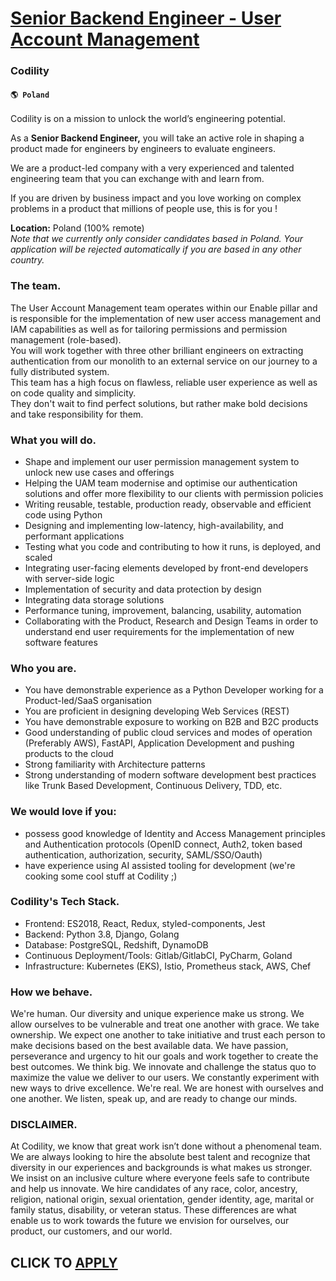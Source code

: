 # [Senior Backend Engineer - User Account Management](https://www.remotewlb.com/apply/senior-backend-engineer-user-account-management-67254)  
### Codility  
#### `🌎 Poland`  

Codility is on a mission to unlock the world’s engineering potential.

As a **Senior Backend Engineer,** you will take an active role in shaping a product made for engineers by engineers to evaluate engineers.

We are a product-led company with a very experienced and talented engineering team that you can exchange with and learn from.

If you are driven by business impact and you love working on complex problems in a product that millions of people use, this is for you !

 **Location:** Poland (100% remote)  
 _Note that we currently only consider candidates based in Poland. Your application will be rejected automatically if you are based in any other country._

### The team.

The User Account Management team operates within our Enable pillar and is responsible for the implementation of new user access management and IAM capabilities as well as for tailoring permissions and permission management (role-based).  
You will work together with three other brilliant engineers on extracting authentication from our monolith to an external service on our journey to a fully distributed system.  
This team has a high focus on flawless, reliable user experience as well as on code quality and simplicity.  
They don't wait to find perfect solutions, but rather make bold decisions and take responsibility for them.

### What you will do.

  * Shape and implement our user permission management system to unlock new use cases and offerings
  * Helping the UAM team modernise and optimise our authentication solutions and offer more flexibility to our clients with permission policies
  * Writing reusable, testable, production ready, observable and efficient code using Python
  * Designing and implementing low-latency, high-availability, and performant applications
  * Testing what you code and contributing to how it runs, is deployed, and scaled
  * Integrating user-facing elements developed by front-end developers with server-side logic
  * Implementation of security and data protection by design
  * Integrating data storage solutions
  * Performance tuning, improvement, balancing, usability, automation
  * Collaborating with the Product, Research and Design Teams in order to understand end user requirements for the implementation of new software features

### Who you are.

  * You have demonstrable experience as a Python Developer working for a Product-led/SaaS organisation
  * You are proficient in designing developing Web Services (REST)
  * You have demonstrable exposure to working on B2B and B2C products
  * Good understanding of public cloud services and modes of operation (Preferably AWS), FastAPI, Application Development and pushing products to the cloud
  * Strong familiarity with Architecture patterns
  * Strong understanding of modern software development best practices like Trunk Based Development, Continuous Delivery, TDD, etc. 

### We would love if you:

  * possess good knowledge of Identity and Access Management principles and Authentication protocols (OpenID connect, Auth2, token based authentication, authorization, security, SAML/SSO/Oauth)
  * have experience using AI assisted tooling for development (we're cooking some cool stuff at Codility ;) 

###  Codility's Tech Stack.

  * Frontend: ES2018, React, Redux, styled-components, Jest
  * Backend: Python 3.8, Django, Golang
  * Database: PostgreSQL, Redshift, DynamoDB
  * Continuous Deployment/Tools: Gitlab/GitlabCI, PyCharm, Goland
  * Infrastructure: Kubernetes (EKS), Istio, Prometheus stack, AWS, Chef

### How we behave.

We're human. Our diversity and unique experience make us strong. We allow ourselves to be vulnerable and treat one another with grace. We take ownership. We expect one another to take initiative and trust each person to make decisions based on the best available data. We have passion, perseverance and urgency to hit our goals and work together to create the best outcomes. We think big. We innovate and challenge the status quo to maximize the value we deliver to our users. We constantly experiment with new ways to drive excellence. We're real. We are honest with ourselves and one another. We listen, speak up, and are ready to change our minds.

### DISCLAIMER.

At Codility, we know that great work isn’t done without a phenomenal team. We are always looking to hire the absolute best talent and recognize that diversity in our experiences and backgrounds is what makes us stronger. We insist on an inclusive culture where everyone feels safe to contribute and help us innovate. We hire candidates of any race, color, ancestry, religion, national origin, sexual orientation, gender identity, age, marital or family status, disability, or veteran status. These differences are what enable us to work towards the future we envision for ourselves, our product, our customers, and our world.

  
## CLICK TO [APPLY](https://www.remotewlb.com/apply/senior-backend-engineer-user-account-management-67254)

